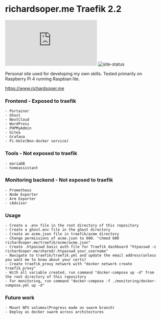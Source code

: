 # richardsoper.me Traefik 2.2

![mozilla-obs](https://img.shields.io/mozilla-observatory/grade-score/richardsoper.me?publish)
![site-status](https://img.shields.io/website?url=https%3A%2F%2Frichardsoper.me)

Personal site used for developing my own skills.
Tested primarily on Raspberry Pi 4 running Raspbian lite.

https://www.richardsoper.me

### Frontend - Exposed to traefik

    - Portainer
    - Ghost
    - NextCloud
    - WordPress
    - PHPMyAdmin
    - Gitea
    - Grafana
    - Pi-Hole(Non-docker service)

### Tools - Not exposed to traefik

    - mariaDB
    - homeassistant

### Monitoring backend - Not exposed to traefik

    - Prometheus
    - Node Exporter
    - Arm Exporter
    - cAdvisor

### Usage

    - Create a .env file in the root directory of this repository
    - Create a ghost.env file in the ghost directory
    - Create an acme.json file in traefik/acme directory
    - Change permissions of acme.json to 600. "chmod 600 richardsoper.me/traefik/acme/acme.json"
    - Create .htpasswd basic auth file for Traefik dashboard "htpasswd -c richardsoper.me/shared/.htpasswd your_username"
    - Navigate to traefik/traefik.yml and update the email address(unless you want me to know about your certs)
    - Create traefik_proxy network with "docker network create traefik_proxy"
    - With all variable created, run command "docker-compose up -d" from the root directory of this repository
    - For monitoring, run command "docker-compose -f ./monitoring/docker-compose.yml up -d"

### Future work

    - Mount NFS volumes(Progress made on swarm branch)
    - Deploy as docker swarm across architectures
